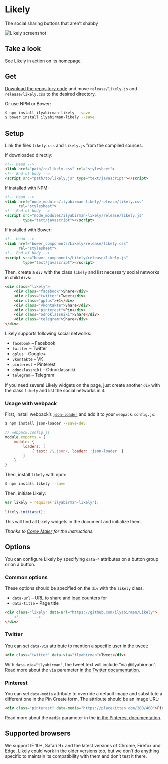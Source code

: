 # Likely

The social sharing buttons that aren’t shabby

![Likely screenshot](http://i.imgur.com/KvMkD6R.png)

## Take a look

See Likely in action on its [homepage](http://ilyabirman.net/projects/likely/).

## Get

[Download the repository code](https://github.com/ilyabirman/Likely/archive/master.zip) and move `release/likely.js` and 
`release/likely.css` to the desired directory.

Or use NPM or Bower:

```sh
$ npm install ilyabirman-likely --save
$ bower install ilyabirman-likely --save
```

## Setup

Link the files `likely.css` and `likely.js` from the compiled sources.

If downloaded directly:
```html
<!-- Head -->
<link href="path/to/likely.css" rel="stylesheet">
<!-- End of body -->
<script src="path/to/likely.js" type="text/javascript"></script>
```

If installed with NPM:

```html
<!-- Head -->
<link href="node_modules/ilyabirman-likely/release/likely.css" 
      rel="stylesheet">
<!-- End of body -->
<script src="node_modules/ilyabirman-likely/release/likely.js" 
        type="text/javascript"></script>
```

If installed with Bower:

```html
<!-- Head -->
<link href="bower_components/Likely/release/likely.css" 
      rel="stylesheet">
<!-- End of body -->
<script src="bower_components/Likely/release/likely.js" 
        type="text/javascript"></script>
```

Then, create a `div` with the class `likely` and list necessary social networks in child `div`s:

```html
<div class="likely">
    <div class="facebook">Share</div>
    <div class="twitter">Tweet</div>
    <div class="gplus">+1</div>
    <div class="vkontakte">Share</div>
    <div class="pinterest">Pin</div>
    <div class="odnoklassniki">Share</div>
    <div class="telegram">Share</div>
</div>
```
Likely supports following social networks:

* `facebook` – Facebook
* `twitter` – Twitter
* `gplus` - Google+
* `vkontakte` – VK
* `pinterest` – Pinterest
* `odnoklassniki` – Odnoklassniki
* `telegram` – Telegram

If you need several Likely widgets on the page, just create another `div` with the class `likely` and list the social networks in it.

### Usage with webpack

First, install webpack’s [`json-loader`](https://github.com/webpack/json-loader) and add it to your `webpack.config.js`:

```sh
$ npm install json-loader --save-dev
```

```js
// webpack.config.js
module.exports = {
    module: {
        loaders: [
            { test: /\.json/, loader: 'json-loader' }
        ]
    }
}
```

Then, install `likely` with npm:

```sh
$ npm install likely --save
```

Then, initiate Likely:

```js
var likely = require('ilyabirman-likely');

likely.initiate();
```

This will find all Likely widgets in the document and initialize them.

_Thanks to [Corey Maler](https://github.com/Corey-Maler) for the instructions._

## Options

You can configure Likely by specifying `data-*` attributes on a button group or on a button.

### Common options

These options should be specified on the `div` with the `likely` class.

* `data-url` – URL to share and load counters for
* `data-title` – Page title

```html
<div class="likely" data-url="https://github.com/ilyabirman/Likely">
    <!-- ... -->
</div>
```

### Twitter

You can set `data-via` attribute to mention a specific user in the tweet:

```html
<div class="twitter" data-via="ilyabirman">Tweet</div>
```

With `data-via="ilyabirman"`, the tweet text will include “via @ilyabirman”. Read more about the `via` parameter [in the Twitter documentation](https://dev.twitter.com/web/tweet-button#component-via). 

### Pinterest

You can set `data-media` attribute to override a default image and substitute a different one in the Pin Create form.
The attribute should be an image URL:

```html
<div class="pinterest" data-media="https://placekitten.com/200/400">Pin</div>
```

Read more about the `media` parameter in the [in the Pinterest documentation](https://developers.pinterest.com/docs/widgets/pin-it/#source-settings).

## Supported browsers

We support IE 10+, Safari 9+ and the latest versions of Chrome, Firefox and Edge. Likely could work in the older versions too, but we don’t do anything specific to maintain its compatibility with them and don’t test it there. 
